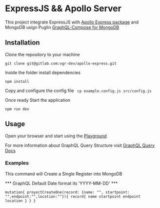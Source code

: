 # ExpressJS && Apollo Server

This project integrate ExpressJS with [Apollo Express package](https://github.com/apollographql/apollo-server/tree/main/packages/apollo-server-express) and MongoDB usign Puglin [GraphQL-Compose for MongoDB](https://github.com/graphql-compose/graphql-compose-mongoose)

## Installation

Clone the repository to your machine

`git clone git@gitlab.com:vgr-dev/apollo-express.git`

Inside the folder install dependencies

`npm install`

Copy and configure the config file
` cp example.config.js src/config.js`

Once ready Start the application

`npm run dev`

## Usage

Open your browser and start using the [Playground](http://localhost:4000/graphql)

For more information about GraphQL Query Structure visit [GraphQL Query Docs](https://graphql.org/learn/queries/)

### Examples

This command will Create a Single Register into MongoDB

*** GraphQL Default Date format its 'YYYY-MM-DD' ***

`mutation{
  proyectCreateOne(record: {name: "", startpoint: "",endpoint:"",location:""}){
    record{
      name
      startpoint
      endpoint
      location
    }
  }
}`
